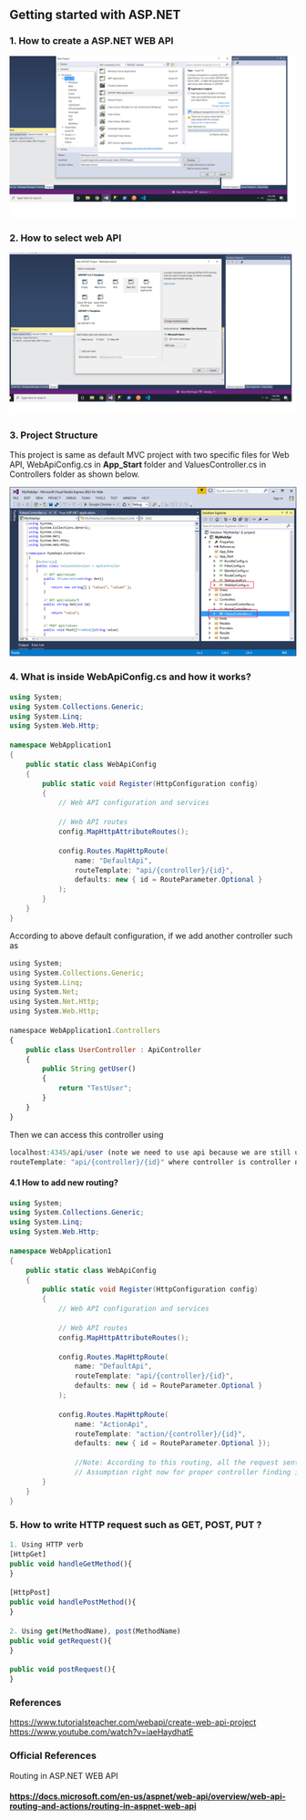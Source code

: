 ## Getting started with ASP.NET ##

### 1. How to create a ASP.NET WEB API ###
<img src="Step1.png" />

### 2. How to select web API ###
<img src="Step2.png" />

### 3. Project Structure ###
This project is same as default MVC project with two specific files for Web API, WebApiConfig.cs in <b>App_Start </b> folder and ValuesController.cs in Controllers folder as shown below.

<img src="Step3.png"/>

### 4. What is inside WebApiConfig.cs and how it works? ###
```cs
using System;
using System.Collections.Generic;
using System.Linq;
using System.Web.Http;

namespace WebApplication1
{
    public static class WebApiConfig
    {
        public static void Register(HttpConfiguration config)
        {
            // Web API configuration and services

            // Web API routes
            config.MapHttpAttributeRoutes();

            config.Routes.MapHttpRoute(
                name: "DefaultApi",
                routeTemplate: "api/{controller}/{id}",
                defaults: new { id = RouteParameter.Optional }
            );
        }
    }
}
```
According to above default configuration, if we add another controller such as 
```js
using System;
using System.Collections.Generic;
using System.Linq;
using System.Net;
using System.Net.Http;
using System.Web.Http;

namespace WebApplication1.Controllers
{
    public class UserController : ApiController
    {
        public String getUser()
        {
            return "TestUser";
        }
    }
}
```
Then we can access this controller using 
```js
localhost:4345/api/user (note we need to use api because we are still using  
routeTemplate: "api/{controller}/{id}" where controller is controller name and id is optional)
```

#### 4.1 How to add new routing? ####
```cs
using System;
using System.Collections.Generic;
using System.Linq;
using System.Web.Http;

namespace WebApplication1
{
    public static class WebApiConfig
    {
        public static void Register(HttpConfiguration config)
        {
            // Web API configuration and services

            // Web API routes
            config.MapHttpAttributeRoutes();

            config.Routes.MapHttpRoute(
                name: "DefaultApi",
                routeTemplate: "api/{controller}/{id}",
                defaults: new { id = RouteParameter.Optional }
            );

            config.Routes.MapHttpRoute(
                name: "ActionApi",
                routeTemplate: "action/{controller}/{id}",
                defaults: new { id = RouteParameter.Optional });
                
                //Note: According to this routing, all the request sent from localhost:4345/action/{contoller_name} will be handled by this.
                // Assumption right now for proper controller finding is folder(action)- any_controller_name will be handled by this.
        }
    }
}
```

### 5. How to write HTTP request such as GET, POST, PUT ? ###
```js
1. Using HTTP verb
[HttpGet]
public void handleGetMethod(){
}

[HttpPost]
public void handlePostMethod(){
}

2. Using get(MethodName), post(MethodName)
public void getRequest(){
}

public void postRequest(){
}
```

### References ### 
https://www.tutorialsteacher.com/webapi/create-web-api-project
<br/>
https://www.youtube.com/watch?v=iaeHaydhatE


### Official References ###
Routing in ASP.NET WEB API
#### https://docs.microsoft.com/en-us/aspnet/web-api/overview/web-api-routing-and-actions/routing-in-aspnet-web-api  ####
